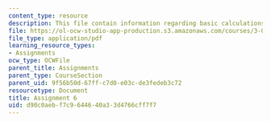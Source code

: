 ```yaml
---
content_type: resource
description: This file contain information regarding basic calculations of a solid.
file: https://ol-ocw-studio-app-production.s3.amazonaws.com/courses/3-021j-introduction-to-modeling-and-simulation-spring-2012/d90c0aebf7c9644640a33d4766cff7f7_MIT3_021JS12_HW6.pdf
file_type: application/pdf
learning_resource_types:
- Assignments
ocw_type: OCWFile
parent_title: Assignments
parent_type: CourseSection
parent_uid: 9f56b50d-67ff-c7d0-e03c-de3fedeb3c72
resourcetype: Document
title: Assignment 6
uid: d90c0aeb-f7c9-6446-40a3-3d4766cff7f7
---
```

